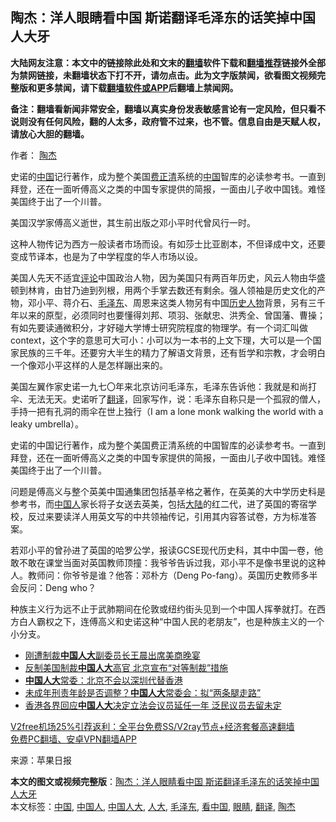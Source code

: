  <h2>陶杰：洋人眼睛看中国 斯诺翻译毛泽东的话笑掉中国人大牙</h2> <p class="notice"><b>大陆网友注意：本文中的链接除此处和文末的<a href="https://github.com/bannedbook/fanqiang" >翻墙</a>软件下载和<a href="https://github.com/killgcd/justmysocks/blob/master/README.md">翻墙推荐</a>链接外全部为禁网链接，未翻墙状态下打不开，请勿点击。此为文字版禁闻，欲看图文视频完整版和更多禁闻，请下载<a href="https://github.com/bannedbook/fanqiang">翻墙软件或APP</a>后翻墙上禁闻网。</p><p>备注：翻墙看新闻非常安全，翻墙以真实身份发表敏感言论有一定风险，但只看不说则没有任何风险，翻的人太多，政府管不过来，也不管。信息自由是天赋人权，请放心大胆的翻墙。</b></p>  <div class="entry"> <p>作者： <a href="https://www.bannedbook.org/bnews/tag/%e9%99%b6%e6%9d%b0/" class="st_tag internal_tag" rel="tag" title="标签 陶杰 下的日志">陶杰</a></p> <p id="summary">史诺的<span class='wp_keywordlink_affiliate'><a href="https://www.bannedbook.org/" title="中国" target="_blank">中国</a></span>记行著作，成为整个美国<span class='wp_keywordlink'><a href="https://www.bannedbook.org/forum2/topic1255.html" title="吳良肱： 費正清這個人 " target="_blank">费正清</a></span>系统的<a href="https://www.bannedbook.org/bnews/tag/%E4%B8%AD%E5%9B%BD/" class="st_tag internal_tag" rel="tag" title="标签 中国 下的日志">中国</a>智库的必读参考书。一直到拜登，还在一面听傅高义之类的中国专家提供的简报，一面由儿子收中国钱。难怪美国终于出了一个川普。</p> <p id="conimg">美国汉学家傅高义逝世，其生前出版之邓小平时代曾风行一时。</p>  <p>这种人物传记为西方一般读者市场而设。有如莎士比亚剧本，不但译成中文，还要变成节译本，也是为了中学程度的华人市场以设。</p> <p>美国人先天不适宜<span class='wp_keywordlink_affiliate'><a href="https://www.bannedbook.org/bnews/comments/" title="新闻评论" target="_blank">评论</a></span>中国政治人物，因为美国只有两百年历史，风云人物由华盛顿到林肯，由甘乃迪到列根，用两个手掌去数还有剩余。强人领袖是历史文化的产物，邓小平、蒋介石、<a href="https://www.bannedbook.org/bnews/tag/%e6%af%9b%e6%b3%bd%e4%b8%9c/" class="st_tag internal_tag" rel="tag" title="标签 毛泽东 下的日志">毛泽东</a>、周恩来这类人物另有中国<span class='wp_keywordlink'><a href="https://www.bannedbook.org/forum32/" title="中国历史人物真相" target="_blank">历史人物</a></span>背景，另有三千年以来的原型，必须同时也要懂得刘邦、项羽、张献忠、洪秀全、曾国藩、曹操；有如先要读通微积分，才好碰大学博士研究院程度的物理学。有一个词汇叫做context，这个字的意思可大可小：小可以为一本书的上文下理，大可以是一个国家民族的三千年。还要穷大半生的精力了解语文背景，还有哲学和宗教，才会明白一个像邓小平这样的人是怎样蹦出来的。</p> <p>美国左翼作家史诺一九七〇年来北京访问毛泽东，毛泽东告诉他：我就是和尚打伞、无法无天。史诺听了<a href="https://www.bannedbook.org/bnews/tag/%E7%BF%BB%E8%AF%91/" class="st_tag internal_tag" rel="tag" title="标签 翻译 下的日志">翻译</a>，回家写作，说：毛泽东自称只是一个孤寂的僧人，手持一把有孔洞的雨伞在世上独行（I am a lone monk walking the world with a leaky umbrella）。</p>  <p>史诺的中国记行著作，成为整个美国费正清系统的中国智库的必读参考书。一直到拜登，还在一面听傅高义之类的中国专家提供的简报，一面由儿子收中国钱。难怪美国终于出了一个川普。</p> <p>问题是傅高义与整个英美中国通集团包括基辛格之著作，在英美的大中学历史科是参考书，而<a href="https://www.bannedbook.org/bnews/tag/%e4%b8%ad%e5%9b%bd%e4%ba%ba/" class="st_tag internal_tag" rel="tag" title="标签 中国人 下的日志">中国人</a>家长将子女送去英美，包括<span class='wp_keywordlink_affiliate'><a href="https://www.bannedbook.org/" title="大陆" target="_blank">大陆</a></span>的红二代，进了英国的寄宿学校，反过来要读洋人用英文写的中共领袖传记，引用其内容答试卷，方为标准答案。</p> <p>若邓小平的曾孙进了英国的哈罗公学，报读GCSE现代历史科，其中中国一卷，他敢不敢在课堂当面对英国教师顶撞：我爷爷告诉过我，邓小平不是像书里说的这种人。教师问：你爷爷是谁？他答：邓朴方（Deng Po-fang）。英国历史教师多半会反问：Deng who？</p>  <p>种族主义行为远不止于武肺期间在伦敦或纽约街头见到一个中国人挥拳就打。在西方白人霸权之下，连傅高义和史诺这种“中国人民的老朋友”，也是种族主义的一个小分支。</p> <ul class='op-related-articles' title='相关阅读'> <li><a href='https://www.bannedbook.org/bnews/baitai/20201211/1445928.html' target='_blank'>刚遭制裁<b>中国人大</b>副委员长王晨出席美商晚宴</a></li> <li><a href='https://www.bannedbook.org/bnews/headline/20201210/1445339.html' target='_blank'>反制美国制裁<b>中国人大</b>高官 北京宣布“对等制裁”措施</a></li> <li><a href='https://www.bannedbook.org/bnews/baitai/20201026/1420563.html' target='_blank'><b>中国人大</b>常委：北京不会以深圳代替香港</a></li> <li><a href='https://www.bannedbook.org/bnews/baitai/20201012/1412489.html' target='_blank'>未成年刑责年龄是否调整？<b>中国人大</b>常委会：拟“两条腿走路”</a></li> <li><a href='https://www.bannedbook.org/bnews/cnnews/hknews/20200813/1379288.html' target='_blank'>香港各界回应<b>中国人大</b>决定立法会议员延任一年 泛民议员去留未定</a></li> </ul> <p class="texttj"> <a href="https://github.com/bannedbook/fanqiang/wiki/V2ray%E6%9C%BA%E5%9C%BA" target="_blank">V2free机场25%引荐返利：全平台免费SS/V2ray节点+经济套餐高速翻墙</a><br/> <a href="https://github.com/bannedbook/fanqiang/wiki/%E7%A6%81%E9%97%BB%E7%BD%91%E5%AE%89%E5%8D%93%E7%BF%BB%E5%A2%99%E6%96%B0%E9%97%BBAPP" target="_blank">免费PC翻墙、安卓VPN翻墙APP</a></p><p> 来源：苹果日报 </p><a name='sharetosocial'></a>       <div><b>本文的图文或视频完整版</b>：<a href='https://www.bannedbook.org/bnews/comments/20201225/1454611.html'>陶杰：洋人眼睛看中国 斯诺翻译毛泽东的话笑掉中国人大牙</a></div>  </div><!--END ENTRY--> <div class="postfooter"> <div>本文标签：<a href="https://www.bannedbook.org/bnews/tag/%E4%B8%AD%E5%9B%BD/" rel="tag">中国</a>, <a href="https://www.bannedbook.org/bnews/tag/%e4%b8%ad%e5%9b%bd%e4%ba%ba/" rel="tag">中国人</a>, <a href="https://www.bannedbook.org/bnews/tag/%E4%B8%AD%E5%9B%BD%E4%BA%BA%E5%A4%A7/" rel="tag">中国人大</a>, <a href="https://www.bannedbook.org/bnews/tag/%E4%BA%BA%E5%A4%A7/" rel="tag">人大</a>, <a href="https://www.bannedbook.org/bnews/tag/%e6%af%9b%e6%b3%bd%e4%b8%9c/" rel="tag">毛泽东</a>, <a href="https://www.bannedbook.org/bnews/tag/%e7%9c%8b%e4%b8%ad%e5%9b%bd/" rel="tag">看中国</a>, <a href="https://www.bannedbook.org/bnews/tag/%e7%9c%bc%e7%9d%9b/" rel="tag">眼睛</a>, <a href="https://www.bannedbook.org/bnews/tag/%E7%BF%BB%E8%AF%91/" rel="tag">翻译</a>, <a href="https://www.bannedbook.org/bnews/tag/%e9%99%b6%e6%9d%b0/" rel="tag">陶杰</a></div>  </div><!--END POSTFOOTER--> 